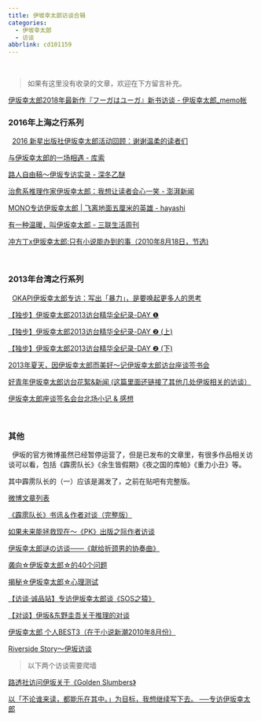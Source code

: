 ```yaml
---
title: 伊坂幸太郎访谈合辑
categories:
  - 伊坂幸太郎
  - 访谈
abbrlink: cd101159
---
```

&nbsp;
> 如果有这里没有收录的文章，欢迎在下方留言补充。
&nbsp;

[伊坂幸太郎2018年最新作『フーガはユーガ』新书访谈 - 伊坂幸太郎_memo帐](http://t.cn/EtJx41y)
&nbsp;
### 2016年上海之行系列
&nbsp;
[2016 新星出版社伊坂幸太郎活动回顾：谢谢温柔的读者们](https://mp.weixin.qq.com/s?__biz=MjM5NzY2NDI4MQ==&mid=2841225492&idx=1&sn=2c23c7a2d637606e98a74a9fc7cd45ae&scene=21#wechat_redirect)

[与伊坂幸太郎的一场相遇 - 库索](https://mp.weixin.qq.com/s?__biz=MjM5NjUwNTk3MQ==&mid=2649175742&idx=1&sn=584c322636e7b33f303bb6137fdd41d8&chksm=befba6a2898c2fb4b5796769e8b5529cc31521f29ea998f285e8bac7925bffc52a00230588b3&mpshare=1&srcid=1103tPpB5d72LV0gkCXyAjlY&from=timeline&isappinstalled=0&scene=21#wechat_redirect)

[路人自由稿～伊坂专访实录  - 深冬乙醚](http://t.cn/E5BwE53)

<!-- more -->

[治愈系推理作家伊坂幸太郎：我想让读者会心一笑 - 澎湃新闻](http://t.cn/E5BAjkR)

[MONO专访伊坂幸太郎 | 飞离地面五厘米的英雄 - hayashi](http://t.cn/RcbNlml)

[有一种温暖，叫伊坂幸太郎 - 三联生活周刊](http://t.cn/RVBtcVU)

[冲方丁x伊坂幸太郎:只有小说能办到的事（2010年8月18日，节选)](http://t.cn/RVWucvu)

&nbsp;
### 2013年台湾之行系列
&nbsp;
[OKAPI伊坂幸太郎专访：写出「暴力」，是要唤起更多人的思考](http://t.cn/E5B2HGY)

[【独步】伊坂幸太郎2013访台精华全纪录-DAY ❶](http://apexpress.blog66.fc2.com/blog-entry-1339.html)

[【独步】伊坂幸太郎2013访台精华全纪录-DAY ❷ (上)](http://apexpress.blog66.fc2.com/blog-entry-1340.html)

[【独步】伊坂幸太郎2013访台精华全纪录-DAY ❷ (下)](http://apexpress.blog66.fc2.com/blog-entry-1341.html)

[2013年夏天，因伊坂幸太郎而美好～记伊坂幸太郎访台座谈签书会](https://tieba.baidu.com/p/2524887787)

[好青年伊坂幸太郎访台花絮&新闻 (这篇里面还链接了其他几处伊坂相关的访谈）](https://www.douban.com/group/topic/42224642/)

[伊坂幸太郎座谈签名会台北场小记 & 感想](https://twinsyang.net/archives/3515)

&nbsp;
### 其他
&nbsp;
伊坂的官方微博虽然已经暂停运营了，但是已发布的文章里，有很多作品相关访谈可以看，包括《霹雳队长》《余生皆假期》《夜之国的库帕》《重力小丑》等。

其中霹雳队长的（一）应该是漏发了，之前在贴吧有完整版。

[微博文章列表](http://t.cn/Et5Dg1Z)

[《霹雳队长》书讯＆作者对谈（完整版）](https://tieba.baidu.com/p/3354905859?pn=1)

[如果未来能拯救现在～《PK》出版之际作者访谈](https://tieba.baidu.com/p/3664897455)

[伊坂幸太郎谜の访谈——《献给折颈男的协奏曲》](http://t.cn/E5BL1aY)

[袭向☆伊坂幸太郎☆的40个问题](https://tieba.baidu.com/p/2844470979)

[揭秘☆伊坂幸太郎☆心理测试](https://tieba.baidu.com/p/2845723498)

[【访谈·诚品站】专访伊坂幸太郎谈《SOS之猿》](https://tieba.baidu.com/p/2729228999)

[【对谈】伊坂&东野圭吾关于推理的对谈](https://tieba.baidu.com/p/1022839111)

[伊坂幸太郎 个人BEST3（在于小说新潮2010年8月份）](https://tieba.baidu.com/p/1580286112)

[Riverside Story～伊坂访谈](https://tieba.baidu.com/p/2243481943)

> 以下两个访谈需要爬墙

[路透社访问伊坂关于《Golden Slumbers》](http://lynyuwen.blogspot.com/2011/03/golden-slumbers.html)

[以「不论谁来读，都能乐在其中。」为目标，我想继续写下去。 ──专访伊坂幸太郎](https://news.readmoo.com/2017/08/01/isaka-kotaro-interview/)